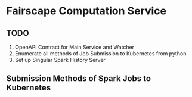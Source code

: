 # Fairscape Computation Service

## TODO

1. OpenAPI Contract for Main Service and Watcher
2. Enumerate all methods of Job Submission to Kubernetes from python
3. Set up Singular Spark History Server

## Submission Methods of Spark Jobs to Kubernetes